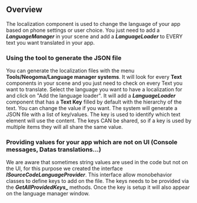 ## Overview
The localization component is used to change the language of your app based on phone settings or user choice. You just need to add a **_LanguageManager_** in your scene and add a **_LanguageLoader_** to EVERY text you want translated in your app. 

### Using the tool to generate the JSON file
You can generate the localization files with the menu **Tools/Neogoma/Language manager systems**.
It will look for every **Text** components in your scene and you just need to check on every Text you want to translate.
Select the language you want to have a localization for and click on "Add the language loader". It will add a **_LanguageLoader_** component that has a **Text Key** filled by default with the hierarchy of the text. You can change the value if you want.
The system will generate a JSON file with a list of  key/values. The key is used to identify which text element will use the content. The keys CAN be shared, so if a key is used by multiple items they will all share the same value.

### Providing values for your app which are not on UI (Console messages, Datas translations...)
We are aware that sometimes string values are used in the code but not on the UI, for this purpose we created the interface **_ISourceCodeLanguageProvider_**. This interface allow monobehavior classes to define keys to add on the file.
The keys needs to be provided via the **_GetAllProvidedKeys__** methods. Once the key is setup it will also appear on the language manager window.
